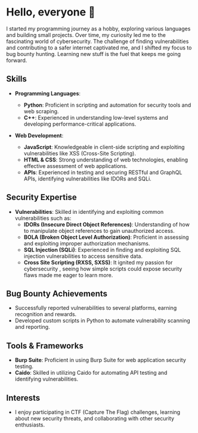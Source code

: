# Hello, everyone 👋

I started my programming journey as a hobby, exploring various languages and building small projects. Over time, my curiosity led me to the fascinating world of cybersecurity. The challenge of finding vulnerabilities and contributing to a safer internet captivated me, and I shifted my focus to bug bounty hunting.
Learning new stuff is the fuel that keeps me going forward.

## Skills
- **Programming Languages**:
  - **Python**: Proficient in scripting and automation for security tools and web scraping.
  - **C++**: Experienced in understanding low-level systems and developing performance-critical applications.
  
- **Web Development**:
  - **JavaScript**: Knowledgeable in client-side scripting and exploiting vulnerabilities like XSS (Cross-Site Scripting).
  - **HTML & CSS**: Strong understanding of web technologies, enabling effective assessment of web applications.
  - **APIs**: Experienced in testing and securing RESTful and GraphQL APIs, identifying vulnerabilities like IDORs and SQLi.

## Security Expertise
- **Vulnerabilities**: Skilled in identifying and exploiting common vulnerabilities such as:
  - **IDORs (Insecure Direct Object References)**: Understanding of how to manipulate object references to gain unauthorized access.
  - **BOLA (Broken Object Level Authorization)**: Proficient in assessing and exploiting improper authorization mechanisms.
  - **SQL Injection (SQLi)**: Experienced in finding and exploiting SQL injection vulnerabilities to access sensitive data.
  - **Cross Site Scripting (RXSS, SXSS)**: It ignited my passion for cybersecurity , seeing how simple scripts could expose security flaws made me eager to learn more.

## Bug Bounty Achievements
- Successfully reported vulnerabilities to several platforms, earning recognition and rewards.
- Developed custom scripts in Python to automate vulnerability scanning and reporting.

## Tools & Frameworks
- **Burp Suite**: Proficient in using Burp Suite for web application security testing.
- **Caido**: Skilled in utilizing Caido for automating API testing and identifying vulnerabilities.

## Interests
- I enjoy participating in CTF (Capture The Flag) challenges, learning about new security threats, and collaborating with other security enthusiasts.
